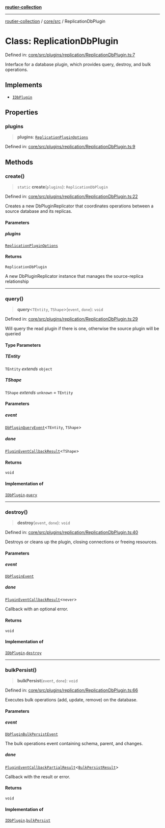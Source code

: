 [**routier-collection**](../../../README.md)

***

[routier-collection](../../../README.md) / [core/src](../README.md) / ReplicationDbPlugin

# Class: ReplicationDbPlugin

Defined in: [core/src/plugins/replication/ReplicationDbPlugin.ts:7](https://github.com/Agrejus/routier/blob/ae307d61bf9883ec014a438be7cbd96d2060d092/core/src/plugins/replication/ReplicationDbPlugin.ts#L7)

Interface for a database plugin, which provides query, destroy, and bulk operations.

## Implements

- [`IDbPlugin`](../interfaces/IDbPlugin.md)

## Properties

### plugins

> **plugins**: [`ReplicationPluginOptions`](../type-aliases/ReplicationPluginOptions.md)

Defined in: [core/src/plugins/replication/ReplicationDbPlugin.ts:9](https://github.com/Agrejus/routier/blob/ae307d61bf9883ec014a438be7cbd96d2060d092/core/src/plugins/replication/ReplicationDbPlugin.ts#L9)

## Methods

### create()

> `static` **create**(`plugins`): `ReplicationDbPlugin`

Defined in: [core/src/plugins/replication/ReplicationDbPlugin.ts:22](https://github.com/Agrejus/routier/blob/ae307d61bf9883ec014a438be7cbd96d2060d092/core/src/plugins/replication/ReplicationDbPlugin.ts#L22)

Creates a new DbPluginReplicator that coordinates operations between a source database and its replicas.

#### Parameters

##### plugins

[`ReplicationPluginOptions`](../type-aliases/ReplicationPluginOptions.md)

#### Returns

`ReplicationDbPlugin`

A new DbPluginReplicator instance that manages the source-replica relationship

***

### query()

> **query**\<`TEntity`, `TShape`\>(`event`, `done`): `void`

Defined in: [core/src/plugins/replication/ReplicationDbPlugin.ts:29](https://github.com/Agrejus/routier/blob/ae307d61bf9883ec014a438be7cbd96d2060d092/core/src/plugins/replication/ReplicationDbPlugin.ts#L29)

Will query the read plugin if there is one, otherwise the source plugin will be queried

#### Type Parameters

##### TEntity

`TEntity` *extends* `object`

##### TShape

`TShape` *extends* `unknown` = `TEntity`

#### Parameters

##### event

[`DbPluginQueryEvent`](../type-aliases/DbPluginQueryEvent.md)\<`TEntity`, `TShape`\>

##### done

[`PluginEventCallbackResult`](../type-aliases/PluginEventCallbackResult.md)\<`TShape`\>

#### Returns

`void`

#### Implementation of

[`IDbPlugin`](../interfaces/IDbPlugin.md).[`query`](../interfaces/IDbPlugin.md#query)

***

### destroy()

> **destroy**(`event`, `done`): `void`

Defined in: [core/src/plugins/replication/ReplicationDbPlugin.ts:40](https://github.com/Agrejus/routier/blob/ae307d61bf9883ec014a438be7cbd96d2060d092/core/src/plugins/replication/ReplicationDbPlugin.ts#L40)

Destroys or cleans up the plugin, closing connections or freeing resources.

#### Parameters

##### event

[`DbPluginEvent`](../type-aliases/DbPluginEvent.md)

##### done

[`PluginEventCallbackResult`](../type-aliases/PluginEventCallbackResult.md)\<`never`\>

Callback with an optional error.

#### Returns

`void`

#### Implementation of

[`IDbPlugin`](../interfaces/IDbPlugin.md).[`destroy`](../interfaces/IDbPlugin.md#destroy)

***

### bulkPersist()

> **bulkPersist**(`event`, `done`): `void`

Defined in: [core/src/plugins/replication/ReplicationDbPlugin.ts:66](https://github.com/Agrejus/routier/blob/ae307d61bf9883ec014a438be7cbd96d2060d092/core/src/plugins/replication/ReplicationDbPlugin.ts#L66)

Executes bulk operations (add, update, remove) on the database.

#### Parameters

##### event

[`DbPluginBulkPersistEvent`](../type-aliases/DbPluginBulkPersistEvent.md)

The bulk operations event containing schema, parent, and changes.

##### done

[`PluginEventCallbackPartialResult`](../type-aliases/PluginEventCallbackPartialResult.md)\<[`BulkPersistResult`](BulkPersistResult.md)\>

Callback with the result or error.

#### Returns

`void`

#### Implementation of

[`IDbPlugin`](../interfaces/IDbPlugin.md).[`bulkPersist`](../interfaces/IDbPlugin.md#bulkpersist)
